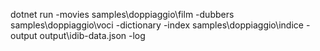 dotnet run -movies samples\doppiaggio\film -dubbers samples\doppiaggio\voci -dictionary -index samples\doppiaggio\indice -output output\idib-data.json -log